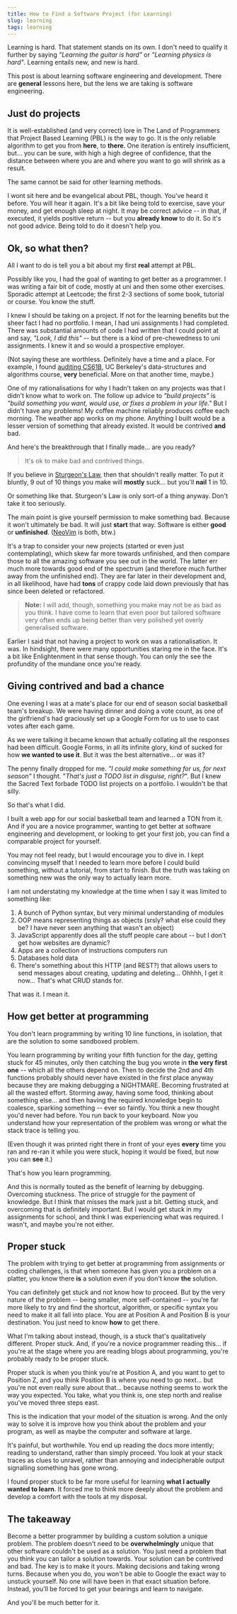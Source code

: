 ```yaml
---
title: How to Find a Software Project (for Learning)
slug: learning
tags: learning
---
```


Learning is hard. That statement stands on its own. I don't need to qualify it further by saying *"Learning the guitar is hard"* or *"Learning physics is hard"*. Learning entails new, and new is hard.

This post is about learning software engineering and development. There are **general** lessons here, but the lens we are taking is software engineering. 

## Just do projects

It is well-established (and very correct) lore in The Land of Programmers that Project Based Learning (PBL) is the way to go. It is the only reliable algorithm to get you from **here**, to **there**. One iteration is entirely insufficient, but... you can be sure, with high a high degree of confidence, that the distance between where you are and where you want to go will shrink as a result.

The same cannot be said for other learning methods.

I wont sit here and be evangelical about PBL, though. You've heard it before. You will hear it again. It's a bit like being told to exercise, save your money, and get enough sleep at night. It may be correct advice -- in that, if executed, it yields positive return -- but you **already know** to do it. So it's not good advice. Being told to do it doesn't help you.

## Ok, so what then?

All I want to do is tell you a bit about my first **real** attempt at PBL.

Possibly like you, I had the goal of wanting to get better as a programmer. I was writing a fair bit of code, mostly at uni and then some other exercises. Sporadic attempt at Leetcode; the first 2-3 sections of some book, tutorial or course. You know the stuff.

I knew I should be taking on a project. If not for the learning benefits but the sheer fact I had no portfolio. I mean, I had uni assignments I had completed. There was substantial amounts of code I had written that I could point at and say, _"Look, I did this"_ -- but there is a kind of pre-chewedness to uni assignments. I knew it and so would a prospective employer.

(Not saying these are worthless. Definitely have a time and a place. For example, I found [auditing CS61B](https://sp24.datastructur.es/policies#auditing-cs61b), UC Berkeley's data-structures and algorithms course, **very** beneficial. More on that another time, maybe.)

One of my rationalisations for why I hadn't taken on any projects was that I didn't know what to work on. The follow up advice to _"build projects"_ is _"build something you want, would use, or fixes a problem in your life."_ But I didn't have any problems! My coffee machine reliably produces coffee each morning. The weather app works on my phone. Anything I built would be a lesser version of something that already existed. It would be contrived **and** bad.

And here's the breakthrough that I finally made... are you ready? 

> It's ok to make bad and contrived things. 

If you believe in [Sturgeon's Law](https://en.wikipedia.org/wiki/Sturgeon%27s_law), then that shouldn't really matter. To put it bluntly, 9 out of 10 things you make will **mostly** suck... but you'll **nail** 1 in 10. 

Or something like that. Sturgeon's Law is only sort-of a thing anyway. Don't take it too seriously.

The main point is give yourself permission to make something bad. Because it won't ultimately be bad. It will just **start** that way. Software is either **good** or **unfinished**. ([NeoVim](https://neovim.io/) is both, btw.) 

It's a trap to consider your new projects (started or even just contemplating), which skew far more towards unfinished, and then compare those to all the amazing software you see out in the world. The latter err much more towards good end of the spectrum (and therefore much further away from the unfinished end). They are far later in their development and, in all likelihood, have had **tons** of crappy code laid down previously that has since been deleted or refactored.

> __Note:__ I will add, though, something you make may not be as bad as you think. I have come to learn that even poor but tailored software very often ends up being better than very polished yet overly generalised software.

Earlier I said that not having a project to work on was a rationalisation. It was. In hindsight, there were many opportunities staring me in the face. It's a bit like Enlightenment in that sense though. You can only the see the profundity of the mundane once you're ready.

## Giving contrived and bad a chance

One evening I was at a mate's place for our end of season social basketball team's breakup. We were having dinner and doing a vote count, as one of the girlfriend's had graciously set up a Google Form for us to use to cast votes after each game.

As we were talking it became known that actually collating all the responses had been difficult. Google Forms, in all its infinite glory, kind of sucked for how **we wanted to use it**. But it was the best alternative... or was it?

The penny finally dropped for me. *"I could make something for us, for next season"* I thought. "*That's just a TODO list in disguise, right?*". But I knew the Sacred Text forbade TODO list projects on a portfolio. I wouldn't be that silly.

So that's what I did.

I built a web app for our social basketball team and learned a TON from it. And if you are a novice programmer, wanting to get better at software engineering and development, or looking to get your first job, you can find a comparable project for yourself.

You may not feel ready, but I would encourage you to dive in. I kept convincing myself that I needed to learn more before I could build something, without a tutorial, from start to finish. But the truth was taking on something new was the only way to actually learn more.

I am not understating my knowledge at the time when I say it was limited to something like:
1. A bunch of Python syntax, but very minimal understanding of modules
2. OOP means representing things as objects (srsly? what else could they be? I have never seen anything that wasn't an object)
3. JavaScript apparently does all the stuff people care about -- but I don't get how websites are dynamic?
4. Apps are a collection of instructions computers run
5. Databases hold data
6. There's something about this HTTP (and REST?) that allows users to send messages about creating, updating and deleting... Ohhhh, I get it now... That's what CRUD stands for.

That was it. I mean it.

## How get better at programming

You don't learn programming by writing 10 line functions, in isolation, that are the solution to some sandboxed problem. 

You learn programming by writing your fifth function for the day, getting stuck for 45 minutes, only then catching the bug you wrote in **the very first one** -- which all the others depend on. Then to decide the 2nd and 4th functions probably should never have existed in the first place anyway because they are making debugging a NIGHTMARE. Becoming frustrated at all the wasted effort. Storming away, having some food, thinking about something else... and then having the required knowledge begin to coalesce, sparking something -- ever so faintly. You think a new thought you'd never had before. You run back to your keyboard. Now you understand how your representation of the problem was wrong or what the stack trace is telling you. 

(Even though it was printed right there  in front of your eyes **every** time you ran and re-ran it while you were stuck, hoping it would be fixed, but now you can **see** it.)

That's how you learn programming.

And this is normally touted as the benefit of learning by debugging. Overcoming stuckness. The price of struggle for the payment of knowledge. But I think that misses the mark just a bit. Getting stuck, and overcoming that is definitely important. But I would get stuck in my assignments for school, and think I was experiencing what was required. I wasn't, and maybe you're not either. 


## Proper stuck

The problem with trying to get better at programming from assignments or coding challenges, is that when someone has given you a problem on a platter, you know there **is** a solution even if you don't know **the** solution. 

You can definitely get stuck and not know how to proceed. But by the very nature of the problem -- being smaller, more self-contained -- you're far more likely to try and find the shortcut, algorithm, or specific syntax you need to make it all fall into place. You are at Position A and Position B is your destination. You just need to know **how** to get there.

What I'm talking about instead, though, is a stuck that's qualitatively different. Proper stuck. And, if you're a novice programmer reading this... if you're at the stage where you are reading blogs about programming, you're probably ready to be proper stuck.

Proper stuck is when you think you're at Position A, and you want to get to Position Z, and you think Position B is where you need to go next... but you're not even really sure about that... because nothing seems to work the way you expected. You take, what you think is, one step north and realise you've moved three steps east.

This is the indication that your model of the situation is wrong. And the only way to solve it is improve how you think about the problem and your program, as well as maybe the computer and software at large.

It's painful, but worthwhile. You end up reading the docs more intently; reading to understand, rather than simply proceed. You look at your stack traces as clues to unravel, rather than annoying and indecipherable output signalling something has gone wrong.

I found proper stuck to be far more useful for learning **what I actually wanted to learn**. It forced me to think more deeply about the problem and develop a comfort with the tools at my disposal.

## The takeaway

Become a better programmer by building a custom solution a unique problem. The problem doesn't need to be **overwhelmingly**
 unique that other software couldn't be used as a solution. You just need a problem that you think you can tailor a solution towards. Your solution can be contrived and bad. The key is to make it yours. Making decisions and taking wrong turns. Because when you do, you won't be able to Google the exact way to unstuck yourself. No one will have been in that exact situation before. Instead, you'll be forced to get your bearings and learn to navigate. 
 
 And you'll be much better for it.

